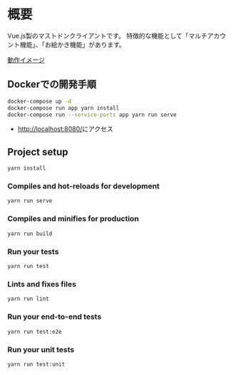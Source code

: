 # 概要

Vue.js製のマストドンクライアントです。 
特徴的な機能として「マルチアカウント機能」、「お絵かき機能」があります。

[動作イメージ](https://nagai-galaxy.com/screenshot/vuejs-ginga-mammoth.gif)

## Dockerでの開発手順

```sh
docker-compose up -d 
docker-compose run app yarn install
docker-compose run --service-ports app yarn run serve
```

- [http://localhost:8080/](http://localhost:8080/)にアクセス

## Project setup
```
yarn install
```

### Compiles and hot-reloads for development
```
yarn run serve
```

### Compiles and minifies for production
```
yarn run build
```

### Run your tests
```
yarn run test
```

### Lints and fixes files
```
yarn run lint
```

### Run your end-to-end tests
```
yarn run test:e2e
```

### Run your unit tests
```
yarn run test:unit
```
